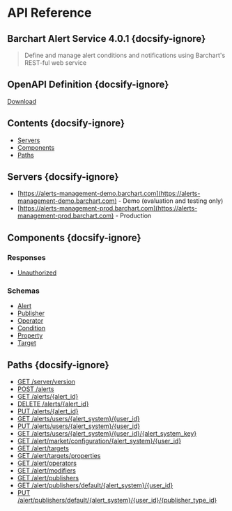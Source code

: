 # API Reference

## Barchart Alert Service 4.0.1 {docsify-ignore}
    
> Define and manage alert conditions and notifications using Barchart&#x27;s REST-ful web service

## OpenAPI Definition {docsify-ignore}

[Download](static/openapi.yaml)

## Contents {docsify-ignore}

* [Servers](#Servers)
* [Components](#Components)
* [Paths](#Paths)

## Servers {docsify-ignore}

* [https://alerts-management-demo.barchart.com](https://alerts-management-demo.barchart.com)  - Demo (evaluation and testing only)
* [https://alerts-management-prod.barchart.com](https://alerts-management-prod.barchart.com)  - Production

## Components {docsify-ignore}

### Responses 

* [Unauthorized](/content/api/components?id=responsesUnauthorized)

### Schemas 

* [Alert](/content/api/components?id=schemasAlert)
* [Publisher](/content/api/components?id=schemasPublisher)
* [Operator](/content/api/components?id=schemasOperator)
* [Condition](/content/api/components?id=schemasCondition)
* [Property](/content/api/components?id=schemasProperty)
* [Target](/content/api/components?id=schemasTarget)

## Paths {docsify-ignore}

* [GET /server/version](/content/api/paths?id=get-serverversion)
* [POST /alerts](/content/api/paths?id=post-alerts)
* [GET /alerts/{alert_id}](/content/api/paths?id=get-alertsalert_id)
* [DELETE /alerts/{alert_id}](/content/api/paths?id=delete-alertsalert_id)
* [PUT /alerts/{alert_id}](/content/api/paths?id=put-alertsalert_id)
* [GET /alerts/users/{alert_system}/{user_id}](/content/api/paths?id=get-alertsusersalert_systemuser_id)
* [PUT /alerts/users/{alert_system}/{user_id}](/content/api/paths?id=put-alertsusersalert_systemuser_id)
* [GET /alerts/users/{alert_system}/{user_id}/{alert_system_key}](/content/api/paths?id=get-alertsusersalert_systemuser_idalert_system_key)
* [GET /alert/market/configuration/{alert_system}/{user_id}](/content/api/paths?id=get-alertmarketconfigurationalert_systemuser_id)
* [GET /alert/targets](/content/api/paths?id=get-alerttargets)
* [GET /alert/targets/properties](/content/api/paths?id=get-alerttargetsproperties)
* [GET /alert/operators](/content/api/paths?id=get-alertoperators)
* [GET /alert/modifiers](/content/api/paths?id=get-alertmodifiers)
* [GET /alert/publishers](/content/api/paths?id=get-alertpublishers)
* [GET /alert/publishers/default/{alert_system}/{user_id}](/content/api/paths?id=get-alertpublishersdefaultalert_systemuser_id)
* [PUT /alert/publishers/default/{alert_system}/{user_id}/{publisher_type_id}](/content/api/paths?id=put-alertpublishersdefaultalert_systemuser_idpublisher_type_id)
